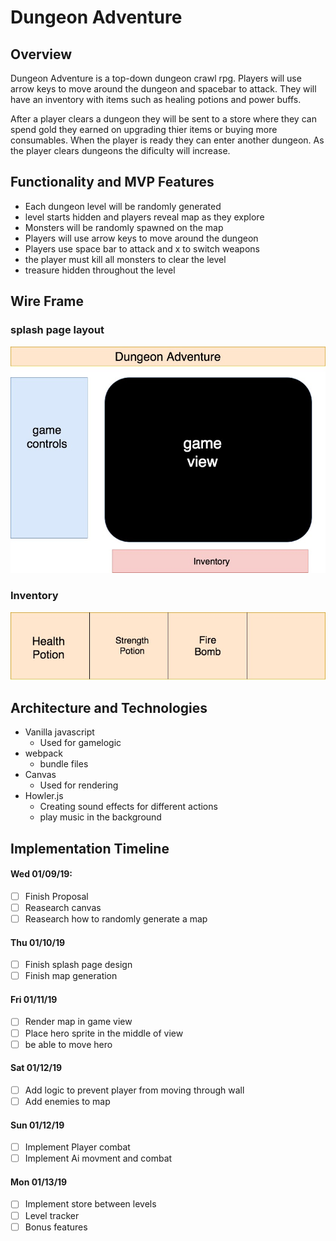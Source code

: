 # Dungeon Adventure

## Overview

Dungeon Adventure is a top-down dungeon crawl rpg. Players will use arrow keys to move around the dungeon and spacebar to attack. They will have an inventory with items such as healing potions and power buffs.

After a player clears a dungeon they will be sent to a store where they can spend gold they earned on upgrading thier items or buying more consumables. When the player is ready they can enter another dungeon. As the player clears dungeons the dificulty will increase.

## Functionality and MVP Features

* Each dungeon level will be randomly generated
* level starts hidden and players reveal map as they explore
* Monsters will be randomly spawned on the map
* Players will use arrow keys to move around the dungeon
* Players use space bar to attack and x to switch weapons
* the player must kill all monsters to clear the level
* treasure hidden throughout the level

## Wire Frame

### splash page layout

![Page Layout](src/images/layout.jpeg)

### Inventory

![Inventory](src/images/Inventory.jpeg)
## Architecture and Technologies

* Vanilla javascript
    * Used for gamelogic
* webpack
    * bundle files
* Canvas
    * Used for rendering 
* Howler.js
    * Creating sound effects for different actions
    * play music in the background

## Implementation Timeline

#### Wed 01/09/19:

- [ ] Finish Proposal
- [ ] Reasearch canvas
- [ ] Reasearch how to randomly generate a map

#### Thu 01/10/19

- [ ] Finish splash page design
- [ ] Finish map generation

#### Fri 01/11/19

- [ ] Render map in game view
- [ ] Place hero sprite in the middle of view
- [ ] be able to move hero

#### Sat 01/12/19

- [ ] Add logic to prevent player from moving through wall
- [ ] Add enemies to map

#### Sun 01/12/19

- [ ] Implement Player combat
- [ ] Implement Ai movment and combat

#### Mon 01/13/19

- [ ] Implement store between levels
- [ ] Level tracker
- [ ] Bonus features